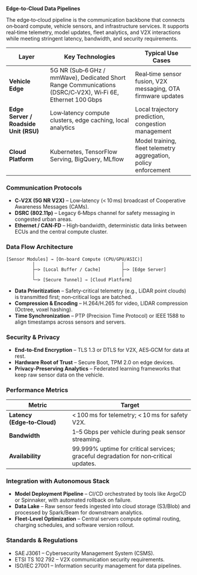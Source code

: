 **Edge‑to‑Cloud Data Pipelines**

The edge‑to‑cloud pipeline is the communication backbone that connects on‑board compute, vehicle sensors, and infrastructure services. It supports real‑time telemetry, model updates, fleet analytics, and V2X interactions while meeting stringent latency, bandwidth, and security requirements.

| Layer | Key Technologies | Typical Use Cases |
|-------|------------------|-------------------|
| **Vehicle Edge** | 5G NR (Sub‑6 GHz / mmWave), Dedicated Short Range Communications (DSRC/C‑V2X), Wi‑Fi 6E, Ethernet 100 Gbps | Real‑time sensor fusion, V2X messaging, OTA firmware updates |
| **Edge Server / Roadside Unit (RSU)** | Low‑latency compute clusters, edge caching, local analytics | Local trajectory prediction, congestion management |
| **Cloud Platform** | Kubernetes, TensorFlow Serving, BigQuery, MLflow | Model training, fleet telemetry aggregation, policy enforcement |

### Communication Protocols

- **C‑V2X (5G NR V2X)** – Low‑latency (< 10 ms) broadcast of Cooperative Awareness Messages (CAMs).  
- **DSRC (802.11p)** – Legacy 6‑Mbps channel for safety messaging in congested urban areas.  
- **Ethernet / CAN‑FD** – High‑bandwidth, deterministic data links between ECUs and the central compute cluster.

### Data Flow Architecture

```
[Sensor Modules] → [On‑board Compute (CPU/GPU/ASIC)] 
          │                                 │
          ├─> [Local Buffer / Cache]        ├─> [Edge Server]
          │                                 │
          └─> [Secure Tunnel] → [Cloud Platform]
```

- **Data Prioritization** – Safety‑critical telemetry (e.g., LiDAR point clouds) is transmitted first; non‑critical logs are batched.  
- **Compression & Encoding** – H.264/H.265 for video, LIDAR compression (Octree, voxel hashing).  
- **Time Synchronization** – PTP (Precision Time Protocol) or IEEE 1588 to align timestamps across sensors and servers.

### Security & Privacy

- **End‑to‑End Encryption** – TLS 1.3 or DTLS for V2X, AES‑GCM for data at rest.  
- **Hardware Root of Trust** – Secure Boot, TPM 2.0 on edge devices.  
- **Privacy‑Preserving Analytics** – Federated learning frameworks that keep raw sensor data on the vehicle.

### Performance Metrics

| Metric | Target |
|--------|--------|
| **Latency (Edge‑to‑Cloud)** | < 100 ms for telemetry; < 10 ms for safety V2X. |
| **Bandwidth** | 1–5 Gbps per vehicle during peak sensor streaming. |
| **Availability** | 99.999% uptime for critical services; graceful degradation for non‑critical updates. |

### Integration with Autonomous Stack

- **Model Deployment Pipeline** – CI/CD orchestrated by tools like ArgoCD or Spinnaker, with automated rollback on failure.  
- **Data Lake** – Raw sensor feeds ingested into cloud storage (S3/Blob) and processed by Spark/Beam for downstream analytics.  
- **Fleet‑Level Optimization** – Central servers compute optimal routing, charging schedules, and software version rollout.

### Standards & Regulations

- SAE J3061 – Cybersecurity Management System (CSMS).  
- ETSI TS 102 792 – V2X communication security requirements.  
- ISO/IEC 27001 – Information security management for data pipelines.